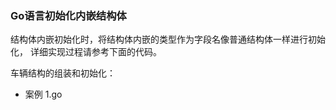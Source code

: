 ### Go语言初始化内嵌结构体

结构体内嵌初始化时，将结构体内嵌的类型作为字段名像普通结构体一样进行初始化，
详细实现过程请参考下面的代码。

车辆结构的组装和初始化：

+ 案例
  1.go
